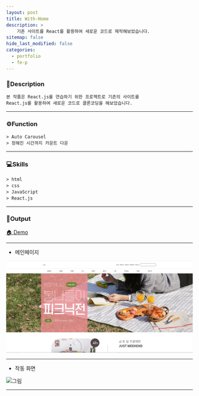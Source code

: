 ```yaml
---
layout: post
title: With-Home
description: >
    기존 사이트를 React를 활용하여 새로운 코드로 제작해보았습니다.
sitemap: false
hide_last_modified: false
categories:
  - portfolio
  - fe-p
---
```

<!-- ### With-Home-FE -->

### 📝Description
~~~html
본 작품은 React.js를 연습하기 위한 프로젝트로 기존의 사이트를
React.js를 활용하여 새로운 코드로 클론코딩을 해보았습니다.
~~~
----
### ⚙️Function
~~~html
> Auto Carousel
> 정해진 시간까지 카운트 다운
~~~

----

### 💻Skills
~~~html
> html
> css
> JavaScript
> React.js
~~~

----

### 📌Output

[🏠 Demo](https://choiwh000.github.io/WithHome/)

----

+ 메인페이지

![그림1](/assets/img/pofol/withhome/main.JPG)

----

+ 작동 화면


![그림](/assets/img/pofol/withhome/home.gif)

----
